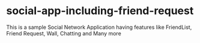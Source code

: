 # social-app-including-friend-request
This is a sample Social Network Application having features like FriendList, Friend Request, Wall, Chatting and Many more

